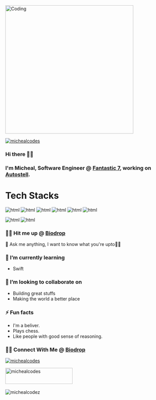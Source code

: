 
<img align="center" alt="Coding" width="400" src="https://cdn.dribbble.com/users/1162077/screenshots/3848914/programmer.gif">


<p align="left"> <a href="https://twitter.com/michealcodes" target="_blank"><img src="https://img.shields.io/twitter/follow/michealcodes?logo=twitter&style=for-the-badge" alt="michealcodes" /></a> </p>

### Hi there 👋🏾

### I'm Micheal, Software Engineer @ [Fantastic 7](https://f7team.com), working on [Autostell](https://autostell.com).

# Tech Stacks
<img src="https://img.shields.io/badge/python-3670A0?style=for-the-badge&logo=python&logoColor=ffdd54" alt="html"/><span>  </span><img src="https://img.shields.io/badge/django-%23092E20.svg?style=for-the-badge&logo=django&logoColor=white" alt="html"/><span>  </span><img src="https://img.shields.io/badge/DJANGO-REST-ff1709?style=for-the-badge&logo=django&logoColor=white&color=ff1709&labelColor=gray" alt="html"/><span>  </span><img src="https://img.shields.io/badge/flask-%23000.svg?style=for-the-badge&logo=flask&logoColor=white" alt="html"/><span>  </span> <img src="https://img.shields.io/badge/-selenium-%43B02A?style=for-the-badge&logo=selenium&logoColor=white" alt="html"/><span>  </span><img src="https://img.shields.io/badge/TensorFlow-%23FF6F00.svg?style=for-the-badge&logo=TensorFlow&logoColor=white" alt="html"/>
<span>  </span>

<img src="https://img.shields.io/badge/javascript-%23323330.svg?style=for-the-badge&logo=javascript&logoColor=%23F7DF1E" alt="html"/><span>  </span><img src="https://img.shields.io/badge/react-3670A0?style=for-the-badge&logo=react&logoColor=ffdd54" alt="html"/><span>  </span>

### 🤙🏾 Hit me up @ [Biodrop](https://www.biodrop.io/MichealCodez)

💬 Ask me anything, I want to know what you're upto✊🏾

  
### 🌱 I’m currently learning
  
  * Swift
    
### 👯 I’m looking to collaborate on
  
  * Building great stuffs
  * Making the world a better place

### ⚡ Fun facts

  * I'm a beliver.
  * Plays chess.
  * Like people with good sense of reasoning.

### 🤙🏾 Connect With Me @ [Biodrop](https://www.biodrop.io/MichealCodez)
<p align="left"> <a href="https://twitter.com/michealcodes" target="_blank"><img src="https://img.shields.io/twitter/follow/michealcodes?logo=twitter&style=for-the-badge" alt="michealcodes" /></a> </p>
<a href="https://www.buymeacoffee.com/michealcodes" target="blank"> <img src="https://cdn.buymeacoffee.com/buttons/v2/default-yellow.png" height="50" width="210" alt="michealcodes" />
</a>
<br></br>
<img align="left" src="https://komarev.com/ghpvc/?username=michealcodez&label=Profile%20views&color=0e75b6&style=flat" alt="michealcodez" />

